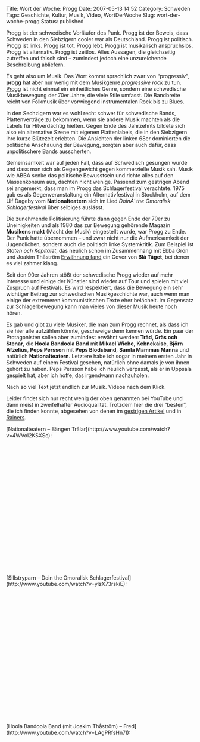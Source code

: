 Title: Wort der Woche: Progg
Date: 2007-05-13 14:52
Category: Schweden
Tags: Geschichte, Kultur, Musik, Video, WortDerWoche
Slug: wort-der-woche-progg
Status: published

Progg ist der schwedische Vorläufer des Punk. Progg ist der Beweis, dass
Schweden in den Siebzigern cooler war als Deutschland. Progg ist
politisch. Progg ist links. Progg ist tot. Progg lebt. Progg ist
musikalisch anspruchslos. Progg ist alternativ. Progg ist zeitlos. Alles
Aussagen, die gleichzeitig zutreffen und falsch sind – zumindest jedoch
eine unzureichende Beschreibung abliefern.

Es geht also um Musik. Das Wort kommt sprachlich zwar von “progressiv”,
**progg** hat aber nur wenig mit dem Musikgenre *progressive rock* zu
tun. [Progg](http://www.progg.se/) ist nicht einmal ein einheitliches
Genre, sondern eine schwedische Musikbewegung der 70er Jahre, die viele
Stile umfasst. Die Bandbreite reicht von Folkmusik über vorwiegend
instrumentalen Rock bis zu Blues.

In den Sechzigern war es wohl recht schwer für schwedische Bands,
Plattenverträge zu bekommen, wenn sie andere Musik machten als die
Labels für Hitverdächtig hielten. Gegen Ende des Jahrzehnts bildete sich
also ein alternative Szene mit eigenen Plattenlabels, die in den
Siebzigern ihre kurze Blütezeit erlebten. Die Ansichten der linken 68er
dominierten die politische Anschauung der Bewegung, sorgten aber auch
dafür, dass unpolitischere Bands ausscherten.

Gemeinsamkeit war auf jeden Fall, dass auf Schwedisch gesungen wurde und
dass man sich als Gegengewicht gegen kommerzielle Musik sah. Musik wie
ABBA senke das politische Bewusstsein und richte alles auf den
Massenkonsum aus, dachten nicht wenige. Passend zum gestrigen Abend sei
angemerkt, dass man im Progg das Schlagerfestival verachtete. 1975 gab
es als Gegenveranstaltung ein Alternativfestival in Stockholm, auf dem
Ulf Dageby vom **Nationalteatern** sich im Lied *DoinÂ´ the Omoralisk
Schlagerfestival* über selbiges auslässt.

Die zunehmende Politisierung führte dann gegen Ende der 70er zu
Uneinigkeiten und als 1980 das zur Bewegung gehörende Magazin **Musikens
makt** (Macht der Musik) eingestellt wurde, war Progg zu Ende. Der Punk
hatte übernommen – und zwar nicht nur die Aufmerksamkeit der
Jugendlichen, sondern auch die politisch linke Systemkritik. Zum
Beispiel ist *Staten och Kapitalet*, das neulich schon im Zusammenhang
mit Ebba Grön und Joakim Thåström [Erwähnung
fand](http://www.fiket.de/2007/04/20/joakim-thastroem) ein Cover von
**Blå Tåget**, bei denen es viel zahmer klang.

Seit den 90er Jahren stößt der schwedische Progg wieder auf mehr
Interesse und einige der Künstler sind wieder auf Tour und spielen mit
viel Zuspruch auf Festivals. Es wird respektiert, dass die Bewegung ein
sehr wichtiger Beitrag zur schwedischen Musikgeschichte war, auch wenn
man einige der extremeren kommunistischen Texte eher belächelt. Im
Gegensatz zur Schlagerbewegung kann man vieles von dieser Musik heute
noch hören.

Es gab und gibt zu viele Musiker, die man zum Progg rechnet, als dass
ich sie hier alle aufzählen könnte, geschweige denn kennen würde. Ein
paar der Protagonisten sollen aber zumindest erwähnt werden: **Träd,
Gräs och Stenar**, die **Hoola Bandoola Band** mit **Mikael Wiehe**,
**Kebnekaise**, **Björn Afzelius**, **Peps Persson** mit **Peps
Blodsband**, **Samla Mammas Manna** und natürlich **Nationalteatern**.
Letztere habe ich sogar in meinem ersten Jahr in Schweden auf einem
Festival gesehen, natürlich ohne damals je von ihnen gehört zu haben.
Peps Persson habe ich neulich verpasst, als er in Uppsala gespielt hat,
aber ich hoffe, das irgendwann nachzuholen.

Nach so viel Text jetzt endlich zur Musik. Videos nach dem Klick.
<!--more-->

Leider findet sich nur recht wenig der oben genannten bei YouTube und
dann meist in zweifelhafter Audioqualität. Trotzdem hier die drei
“besten”, die ich finden konnte, abgesehen von denen im [gestrigen
Artikel](http://www.fiket.de/2007/05/12/mikael-wiehe/) und in
[Rainers](http://rainersblogg.blogspot.com/2007/05/bravo-mikael-wiehe-bleibt-sich-treu.html).

<p>
[Nationalteatern – Bängen
Trålar](http://www.youtube.com/watch?v=4WVol2KSXSc):  

<object width="425" height="350">
<param name="movie" value="http://www.youtube.com/v/4WVol2KSXSc"></param><param name="wmode" value="transparent"></param>

<embed src="http://www.youtube.com/v/4WVol2KSXSc" type="application/x-shockwave-flash" wmode="transparent" width="425" height="350">
</embed>
</object>
</p>
<p>
[Sillstryparn – Doin the Omoralisk
Schlagerfestival](http://www.youtube.com/watch?v=ylzX73rskiE):  

<object width="425" height="350">
<param name="movie" value="http://www.youtube.com/v/ylzX73rskiE"></param><param name="wmode" value="transparent"></param>

<embed src="http://www.youtube.com/v/ylzX73rskiE" type="application/x-shockwave-flash" wmode="transparent" width="425" height="350">
</embed>
</object>
</p>
<p>
[Hoola Bandoola Band (mit Joakim Thåström) –
Fred](http://www.youtube.com/watch?v=LAgPRfsHn7I):  

<object width="425" height="350">
<param name="movie" value="http://www.youtube.com/v/LAgPRfsHn7I"></param><param name="wmode" value="transparent"></param>

<embed src="http://www.youtube.com/v/LAgPRfsHn7I" type="application/x-shockwave-flash" wmode="transparent" width="425" height="350">
</embed>
</object>
</p>

